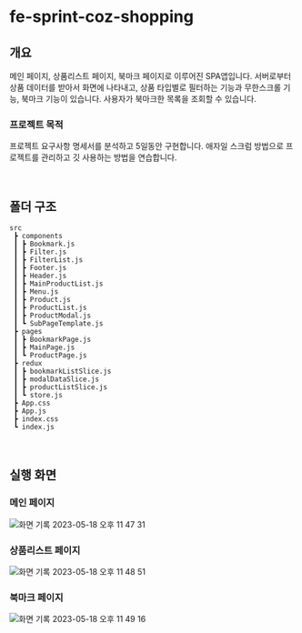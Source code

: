 # fe-sprint-coz-shopping

## 개요

메인 페이지, 상품리스트 페이지, 북마크 페이지로 이루어진 SPA앱입니다.
서버로부터 상품 데이터를 받아서 화면에 나타내고, 상품 타입별로 필터하는 기능과 무한스크롤 기능, 북마크 기능이 있습니다. 사용자가 북마크한 목록을 조회할 수 있습니다.

### 프로젝트 목적

프로젝트 요구사항 명세서를 분석하고 5일동안 구현합니다.
애자일 스크럼 방법으로 프로젝트를 관리하고 깃 사용하는 방법을 연습합니다.

<br>

## 폴더 구조

```
src
 ┣ components
 ┃ ┣ Bookmark.js
 ┃ ┣ Filter.js
 ┃ ┣ FilterList.js
 ┃ ┣ Footer.js
 ┃ ┣ Header.js
 ┃ ┣ MainProductList.js
 ┃ ┣ Menu.js
 ┃ ┣ Product.js
 ┃ ┣ ProductList.js
 ┃ ┣ ProductModal.js
 ┃ ┗ SubPageTemplate.js
 ┣ pages
 ┃ ┣ BookmarkPage.js
 ┃ ┣ MainPage.js
 ┃ ┗ ProductPage.js
 ┣ redux
 ┃ ┣ bookmarkListSlice.js
 ┃ ┣ modalDataSlice.js
 ┃ ┣ productListSlice.js
 ┃ ┗ store.js
 ┣ App.css
 ┣ App.js
 ┣ index.css
 ┗ index.js
```

<br>

## 실행 화면 
### 메인 페이지
![화면 기록 2023-05-18 오후 11 47 31](https://github.com/hahagarden/fe-sprint-coz-shopping/assets/88613455/d26816f2-504d-4a9a-97ed-a727fc242a4b)

### 상품리스트 페이지
![화면 기록 2023-05-18 오후 11 48 51](https://github.com/hahagarden/fe-sprint-coz-shopping/assets/88613455/435c6f0b-0445-4dd3-ace9-c689f1e20174)

### 북마크 페이지
![화면 기록 2023-05-18 오후 11 49 16](https://github.com/hahagarden/fe-sprint-coz-shopping/assets/88613455/6c1e6864-6134-4c7e-8a8f-05a590da18ef)
